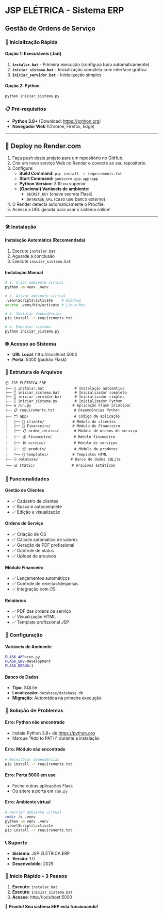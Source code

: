 # JSP ELÉTRICA - Sistema ERP
## Gestão de Ordens de Serviço

### 🚀 **Inicialização Rápida**

#### **Opção 1: Executáveis (.bat)**
1. **`instalar.bat`** - Primeira execução (configura tudo automaticamente)
2. **`iniciar_sistema.bat`** - Inicialização completa com interface gráfica
3. **`iniciar_servidor.bat`** - Inicialização simples

#### **Opção 2: Python**
```bash
python iniciar_sistema.py
```

### 📋 **Pré-requisitos**
- **Python 3.8+** (Download: https://python.org)
- **Navegador Web** (Chrome, Firefox, Edge)


---

## 🚀 Deploy no Render.com

1. Faça push deste projeto para um repositório no GitHub.
2. Crie um novo serviço Web no Render e conecte ao seu repositório.
3. Configure:
	 - **Build Command:** `pip install -r requirements.txt`
	 - **Start Command:** `gunicorn app.app:app`
	 - **Python Version:** 3.10 ou superior
	 - **(Opcional) Variáveis de ambiente:**
		 - `SECRET_KEY` (chave secreta Flask)
		 - `DATABASE_URL` (caso use banco externo)
4. O Render detecta automaticamente o Procfile.
5. Acesse a URL gerada para usar o sistema online!

---

### 🛠️ **Instalação**

#### **Instalação Automática (Recomendada)**
1. Execute `instalar.bat`
2. Aguarde a conclusão
3. Execute `iniciar_sistema.bat`

#### **Instalação Manual**
```bash
# 1. Criar ambiente virtual
python -m venv .venv

# 2. Ativar ambiente virtual
.venv\Scripts\activate    # Windows
source .venv/bin/activate # Linux/Mac

# 3. Instalar dependências
pip install -r requirements.txt

# 4. Executar sistema
python iniciar_sistema.py
```

### 🌐 **Acesso ao Sistema**
- **URL Local**: http://localhost:5000
- **Porta**: 5000 (padrão Flask)

### 📁 **Estrutura de Arquivos**

```
📦 JSP ELÉTRICA ERP
├── 🚀 instalar.bat              # Instalação automática
├── 🚀 iniciar_sistema.bat       # Inicializador completo
├── 🚀 iniciar_servidor.bat      # Inicializador simples
├── 🐍 iniciar_sistema.py        # Inicializador Python
├── ⚙️ run.py                   # Aplicação Flask principal
├── 📋 requirements.txt         # Dependências Python
├── 🗂️ app/                     # Código da aplicação
│   ├── 👥 cliente/             # Módulo de clientes
│   ├── 👥 Financeiro/          # Módulo de Financeiro
│   ├── 📋 ordem_servico/       # Módulo de ordens de serviço
│   ├── 💰 financeiro/          # Módulo financeiro
│   ├── 🛠️ servico/             # Módulo de serviços
│   ├── 📦 produto/             # Módulo de produtos
│   └── 🎨 templates/           # Templates HTML
├── 🗄️ database/               # Banco de dados SQLite
└── 📊 static/                 # Arquivos estáticos
```

### 🎯 **Funcionalidades**

#### **Gestão de Clientes**
- ✅ Cadastro de clientes
- ✅ Busca e autocomplete
- ✅ Edição e visualização

#### **Ordens de Serviço**
- ✅ Criação de OS
- ✅ Cálculo automático de valores
- ✅ Geração de PDF profissional
- ✅ Controle de status
- ✅ Upload de arquivos

#### **Módulo Financeiro**
- ✅ Lançamentos automáticos
- ✅ Controle de receitas/despesas
- ✅ Integração com OS

#### **Relatórios**
- ✅ PDF das ordens de serviço
- ✅ Visualização HTML
- ✅ Template profissional JSP

### 🔧 **Configuração**

#### **Variáveis de Ambiente**
```bash
FLASK_APP=run.py
FLASK_ENV=development
FLASK_DEBUG=1
```

#### **Banco de Dados**
- **Tipo**: SQLite
- **Localização**: `database/database.db`
- **Migração**: Automática na primeira execução

### 🐛 **Solução de Problemas**

#### **Erro: Python não encontrado**
- Instale Python 3.8+ de https://python.org
- Marque "Add to PATH" durante a instalação

#### **Erro: Módulo não encontrado**
```bash
# Reinstalar dependências
pip install -r requirements.txt
```

#### **Erro: Porta 5000 em uso**
- Feche outras aplicações Flask
- Ou altere a porta em `run.py`

#### **Erro: Ambiente virtual**
```bash
# Recriar ambiente virtual
rmdir /s .venv
python -m venv .venv
.venv\Scripts\activate
pip install -r requirements.txt
```

### 📞 **Suporte**
- **Sistema**: JSP ELÉTRICA ERP
- **Versão**: 1.0
- **Desenvolvido**: 2025

### 🚀 **Início Rápido - 3 Passos**

1. **Execute**: `instalar.bat`
2. **Execute**: `iniciar_sistema.bat`  
3. **Acesse**: http://localhost:5000

**🎉 Pronto! Seu sistema ERP está funcionando!**
